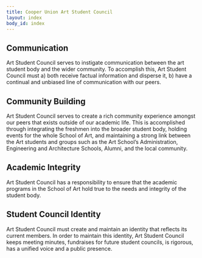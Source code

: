 ```yaml
---
title: Cooper Union Art Student Council
layout: index
body_id: index
---
```

## Communication
Art Student Council serves to instigate communication between the art student body and the wider community. To accomplish this, Art Student Council must a) both receive factual information and disperse it, b) have a continual and unbiased line of communication with our peers. 

## Community Building
Art Student Council serves to create a rich community experience amongst our peers that exists outside of our academic life. This is accomplished through integrating the freshmen into the broader student body, holding events for the whole School of Art, and maintaining a strong link between the Art students and groups such as the Art School’s Administration, Engineering and Architecture Schools, Alumni, and the local community. 

## Academic Integrity
Art Student Council has a responsibility to ensure that the academic programs in the School of Art hold true to the needs and integrity of the student body. 

## Student Council Identity
Art Student Council must create and maintain an identity that reflects its current members.
In order to maintain this identity, Art Student Council keeps meeting minutes, fundraises for future student councils, is rigorous, has a unified voice and a public presence.